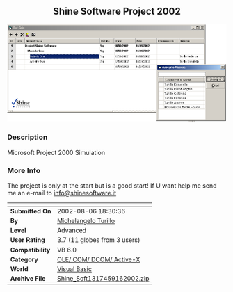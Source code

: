 ﻿<div align="center">

## Shine Software Project 2002

<img src="PIC2002916625553851.gif">
</div>

### Description

Microsoft Project 2000 Simulation
 
### More Info
 
The project is only at the start but is a good start! If U want help me send me an e-mail to info@shinesoftware.it


<span>             |<span>
---                |---
**Submitted On**   |2002-08-06 18:30:36
**By**             |[Michelangelo Turillo](https://github.com/Planet-Source-Code/PSCIndex/blob/master/ByAuthor/michelangelo-turillo.md)
**Level**          |Advanced
**User Rating**    |3.7 (11 globes from 3 users)
**Compatibility**  |VB 6\.0
**Category**       |[OLE/ COM/ DCOM/ Active\-X](https://github.com/Planet-Source-Code/PSCIndex/blob/master/ByCategory/ole-com-dcom-active-x__1-29.md)
**World**          |[Visual Basic](https://github.com/Planet-Source-Code/PSCIndex/blob/master/ByWorld/visual-basic.md)
**Archive File**   |[Shine\_Soft1317459162002\.zip](https://github.com/Planet-Source-Code/michelangelo-turillo-shine-software-project-2002__1-39045/archive/master.zip)








